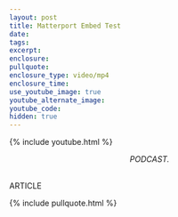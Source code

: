 ```yaml
---
layout: post
title: Matterport Embed Test
date:
tags:
excerpt:
enclosure:
pullquote:
enclosure_type: video/mp4
enclosure_time:
use_youtube_image: true
youtube_alternate_image:
youtube_code:
hidden: true
---
```


{% include youtube.html %}

<center><em>PODCAST.</em></center>

<br>ARTICLE

{% include pullquote.html %}